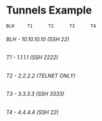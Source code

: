 # Tunnels Example
```
BLH		T1		T2		T3		T4
```
###### BLH - 10.10.10.10 (SSH 22)
###### T1 - 1.1.1.1 (SSH 2222)
###### T2 - 2.2.2.2 (TELNET ONLY)
###### T3 - 3.3.3.3 (SSH 3333)
###### T4 - 4.4.4.4 (SSH 22)
